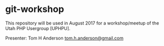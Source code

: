 git-workshop
============

This repository will be used in August 2017 for a workshop/meetup 
of the Utah PHP Usergroup [UPHPU].

Presenter: Tom H Anderson <tom.h.anderson@gmail.com>
